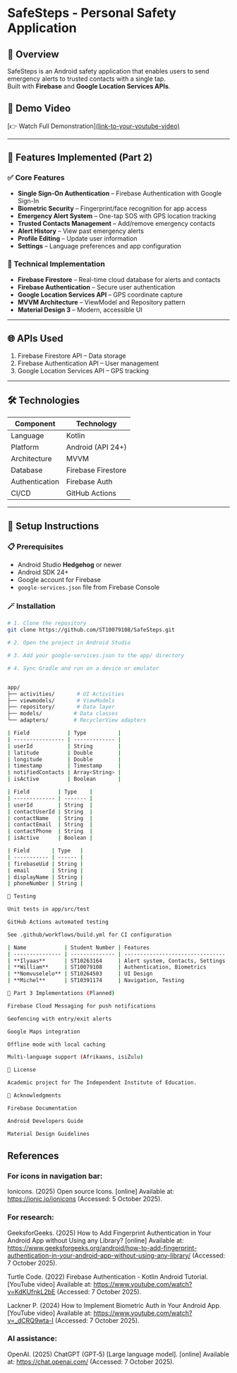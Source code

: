 

# SafeSteps - Personal Safety Application

## 📌 Overview
SafeSteps is an Android safety application that enables users to send emergency alerts to trusted contacts with a single tap.  
Built with **Firebase** and **Google Location Services APIs**.

## 🎥 Demo Video
[👉 Watch Full Demonstration][(link-to-your-youtube-video)](https://youtu.be/pKlkC3_Dqg4)

---

## 🚀 Features Implemented (Part 2)

### ✅ Core Features
- **Single Sign-On Authentication** – Firebase Authentication with Google Sign-In  
- **Biometric Security** – Fingerprint/face recognition for app access  
- **Emergency Alert System** – One-tap SOS with GPS location tracking  
- **Trusted Contacts Management** – Add/remove emergency contacts  
- **Alert History** – View past emergency alerts  
- **Profile Editing** – Update user information  
- **Settings** – Language preferences and app configuration

### 🧠 Technical Implementation
- **Firebase Firestore** – Real-time cloud database for alerts and contacts  
- **Firebase Authentication** – Secure user authentication  
- **Google Location Services API** – GPS coordinate capture  
- **MVVM Architecture** – ViewModel and Repository pattern  
- **Material Design 3** – Modern, accessible UI

---

## 🌐 APIs Used
1. Firebase Firestore API – Data storage  
2. Firebase Authentication API – User management  
3. Google Location Services API – GPS tracking

---

## 🛠️ Technologies
| Component         | Technology                     |
|--------------------|---------------------------------|
| Language          | Kotlin                         |
| Platform          | Android (API 24+)              |
| Architecture      | MVVM                           |
| Database          | Firebase Firestore             |
| Authentication    | Firebase Auth                  |
| CI/CD            | GitHub Actions                 |

---

## 🧰 Setup Instructions

### 📋 Prerequisites
- Android Studio **Hedgehog** or newer  
- Android SDK 24+  
- Google account for Firebase  
- `google-services.json` file from Firebase Console

### 🪄 Installation
```bash
# 1. Clone the repository
git clone https://github.com/ST10079108/SafeSteps.git

# 2. Open the project in Android Studio

# 3. Add your google-services.json to the app/ directory

# 4. Sync Gradle and run on a device or emulator


app/
├── activities/       # UI Activities
├── viewmodels/       # ViewModels
├── repository/       # Data layer
├── models/          # Data classes
└── adapters/        # RecyclerView adapters

| Field            | Type          |
| ---------------- | ------------- |
| userId           | String        |
| latitude         | Double        |
| longitude        | Double        |
| timestamp        | Timestamp     |
| notifiedContacts | Array<String> |
| isActive         | Boolean       |

| Field         | Type    |
| ------------- | ------- |
| userId        | String  |
| contactUserId | String  |
| contactName   | String  |
| contactEmail  | String  |
| contactPhone  | String  |
| isActive      | Boolean |

| Field       | Type   |
| ----------- | ------ |
| firebaseUid | String |
| email       | String |
| displayName | String |
| phoneNumber | String |

🧪 Testing

Unit tests in app/src/test

GitHub Actions automated testing

See .github/workflows/build.yml for CI configuration

| Name            | Student Number | Features                         |
| --------------- | -------------- | -------------------------------- |
| **Ilyaas**      | ST10263164     | Alert system, Contacts, Settings |
| **William**     | ST10079108     | Authentication, Biometrics       |
| **Nomvuselelo** | ST10264503     | UI Design                        |
| **Michel**      | ST10391174     | Navigation, Testing              |

🧭 Part 3 Implementations (Planned)

Firebase Cloud Messaging for push notifications

Geofencing with entry/exit alerts

Google Maps integration

Offline mode with local caching

Multi-language support (Afrikaans, isiZulu)

📜 License

Academic project for The Independent Institute of Education.

🙏 Acknowledgments

Firebase Documentation

Android Developers Guide

Material Design Guidelines

```

## References

### For icons in navigation bar:

Ionicons. (2025) Open source Icons. [online] Available at: https://ionic.io/ionicons
 (Accessed: 5 October 2025).

### For research:

GeeksforGeeks. (2025) How to Add Fingerprint Authentication in Your Android App without Using any Library? [online] Available at: https://www.geeksforgeeks.org/android/how-to-add-fingerprint-authentication-in-your-android-app-without-using-any-library/ (Accessed: 7 October 2025).

Turtle Code. (2022) Firebase Authentication - Kotlin Android Tutorial. [YouTube video] Available at: https://www.youtube.com/watch?v=KdKUfnkL2bE (Accessed: 7 October 2025).

Lackner P. (2024) How to Implement Biometric Auth in Your Android App. [YouTube video] Available at: https://www.youtube.com/watch?v=_dCRQ9wta-I
 (Accessed: 7 October 2025).

### AI assistance:

OpenAI. (2025) ChatGPT (GPT‑5) [Large language model]. [online] Available at: https://chat.openai.com/
 (Accessed: 7 October 2025).


